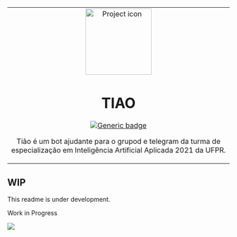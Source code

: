 <table align="center"><tr><td align="center" width="9999">

<img src="https://opengameart.org/sites/default/files/styles/medium/public/owl_3.png" align="center" width="150" alt="Project icon">

# TIAO

[![Generic badge](https://img.shields.io/badge/docs-blue.svg)](https://github.com/brunolcarli/tiao/wiki)

Tião é um bot ajudante para o grupod e telegram da turma de especialização em Inteligência Artificial Aplicada 2021 da UFPR.


</td></tr></table>

## WIP

This readme is under development.

Work in Progress

![](https://i.pinimg.com/originals/82/3a/d0/823ad0950893d852ffc680ac22395210.png)